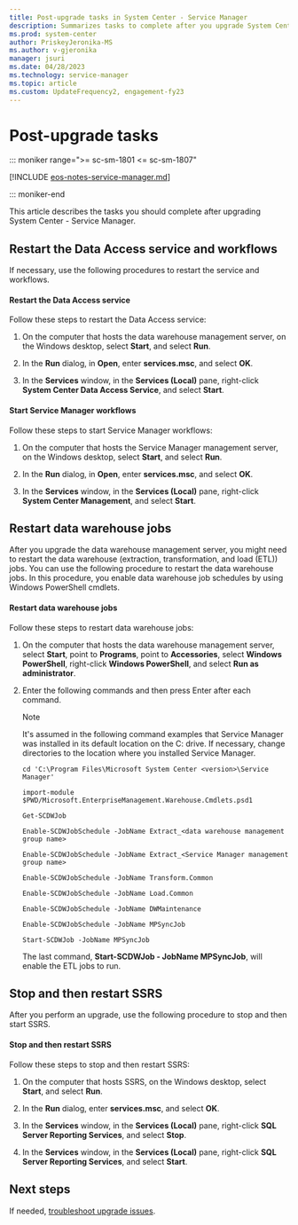 ```yaml
---
title: Post-upgrade tasks in System Center - Service Manager
description: Summarizes tasks to complete after you upgrade System Center - Service Manager.
ms.prod: system-center
author: PriskeyJeronika-MS
ms.author: v-gjeronika
manager: jsuri
ms.date: 04/28/2023
ms.technology: service-manager
ms.topic: article
ms.custom: UpdateFrequency2, engagement-fy23
---
```


# Post-upgrade tasks

::: moniker range=">= sc-sm-1801 <= sc-sm-1807"

[!INCLUDE [eos-notes-service-manager.md](../includes/eos-notes-service-manager.md)]

::: moniker-end

This article describes the tasks you should complete after upgrading System Center - Service Manager.

## Restart the Data Access service and workflows

If necessary, use the following procedures to restart the service and workflows.  

#### Restart the Data Access service

Follow these steps to restart the Data Access service:

1.  On the computer that hosts the data warehouse management server, on the Windows desktop, select **Start**, and select **Run**.  

2.  In the **Run** dialog, in **Open**, enter **services.msc**, and select **OK**.  

3.  In the **Services** window, in the **Services (Local)** pane, right-click **System Center Data Access Service**, and select **Start**.  

#### Start Service Manager workflows  

Follow these steps to start Service Manager workflows:

1.  On the computer that hosts the Service Manager management server, on the Windows desktop, select **Start**, and select **Run**.  

2.  In the **Run** dialog, in **Open**, enter **services.msc**, and select **OK**.  

3.  In the **Services** window, in the **Services (Local)** pane, right-click **System Center Management**, and select **Start**.  

## Restart data warehouse jobs

 After you upgrade the data warehouse management server, you might need to restart the data warehouse (extraction, transformation, and load (ETL)) jobs. You can use the following procedure to restart the data warehouse jobs. In this procedure, you enable data warehouse job schedules by using Windows PowerShell cmdlets.  

#### Restart data warehouse jobs  

Follow these steps to restart data warehouse jobs:

1.  On the computer that hosts the data warehouse management server, select **Start**, point to **Programs**, point to **Accessories**, select **Windows PowerShell**, right-click **Windows PowerShell**, and select **Run as administrator**.  

2.  Enter the following commands and then press Enter after each command.  

    > [!NOTE]  
    >  It's assumed in the following command examples that Service Manager was installed in its default location on the C: drive. If necessary, change directories to the location where you installed Service Manager.

    ```  
    cd 'C:\Program Files\Microsoft System Center <version>\Service Manager'  
    ```  

    ```  
    import-module $PWD/Microsoft.EnterpriseManagement.Warehouse.Cmdlets.psd1  
    ```  

    ```  
    Get-SCDWJob  
    ```  

    ```  
    Enable-SCDWJobSchedule -JobName Extract_<data warehouse management group name>  
    ```  

    ```  
    Enable-SCDWJobSchedule -JobName Extract_<Service Manager management group name>  
    ```  

    ```  
    Enable-SCDWJobSchedule -JobName Transform.Common  
    ```  

    ```  
    Enable-SCDWJobSchedule -JobName Load.Common  
    ```  

    ```  
    Enable-SCDWJobSchedule -JobName DWMaintenance  
    ```  

    ```  
    Enable-SCDWJobSchedule -JobName MPSyncJob  
    ```  

    ```  
    Start-SCDWJob -JobName MPSyncJob  
    ```  

     The last command, **Start\-SCDWJob - JobName MPSyncJob**, will enable the ETL jobs to run.  

## Stop and then restart SSRS  
 After you perform an upgrade, use the following procedure to stop and then start SSRS.  

#### Stop and then restart SSRS

Follow these steps to stop and then restart SSRS:

1.  On the computer that hosts SSRS, on the Windows desktop, select **Start**, and select **Run**.  

2.  In the **Run** dialog, enter **services.msc**, and select **OK**.  

3.  In the **Services** window, in the **Services (Local)** pane, right-click **SQL Server Reporting Services**, and select **Stop**.  

4.  In the **Services** window, in the **Services \(Local\)** pane, right\-click **SQL Server Reporting Services**, and select **Start**.


## Next steps

If needed, [troubleshoot upgrade issues](resolve-upgrade-problems.md).
